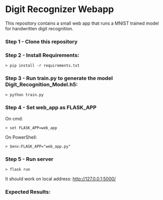 # Digit Recognizer Webapp

This repository contains a small web app that runs a MNIST trained model for handwritten digit recognition.

### Step 1 - Clone this repository

### Step 2 - Install Requirements:

```
> pip install -r requirements.txt
```

### Step 3 - Run train.py to generate the model Digit_Recognition_Model.h5:
```
> python train.py
```

### Step 4 - Set web_app as FLASK_APP

On cmd:
```
> set FLASK_APP=web_app
```
On PowerShell:
```
> $env:FLASK_APP="web_app.py"
```

### Step 5 - Run server
```
> flask run
```

It should work on local address: http://127.0.0.1:5000/

### Expected Results:
